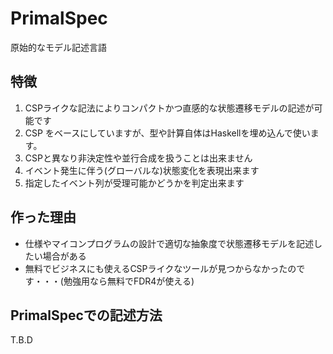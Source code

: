 PrimalSpec
============

原始的なモデル記述言語

特徴
-------

1. CSPライクな記法によりコンパクトかつ直感的な状態遷移モデルの記述が可能です
1. CSP をベースにしていますが、型や計算自体はHaskellを埋め込んで使います。
1. CSPと異なり非決定性や並行合成を扱うことは出来ません
1. イベント発生に伴う(グローバルな)状態変化を表現出来ます
1. 指定したイベント列が受理可能かどうかを判定出来ます

作った理由
------------

* 仕様やマイコンプログラムの設計で適切な抽象度で状態遷移モデルを記述したい場合がある
* 無料でビジネスにも使えるCSPライクなツールが見つからなかったのです・・・(勉強用なら無料でFDR4が使える)

PrimalSpecでの記述方法
-------------------------------

T.B.D

